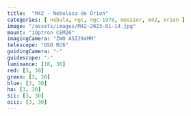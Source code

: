 ```yaml
---
title:  "M42 - Nebulosa de Órion"
categories: [ nebula, ngc, ngc-1976, messier, m42, orion ]
image: "/assets/images/M42-2023-01-14.jpg"
mount: "iOptron CEM26"
imagingCamera: "ZWO ASI294MM"
telescope: "GSO RC6"
guidingCamera: "-"
guidescope: "-"
luminance: [18, 30]
red: [3, 30]
green: [3, 30]
blue: [3, 30]
ha: [3, 30]
sii: [3, 30]
oiii: [3, 30]
---
```

